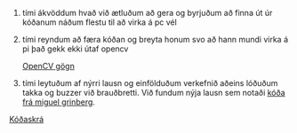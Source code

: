 1. tími
ákvöddum hvað við ætluðum að gera og byrjuðum að finna út úr kóðanum náðum flestu til að virka á pc vél
2. tími
reyndum að færa kóðan og breyta honum svo að hann mundi virka á pi það gekk ekki útaf opencv 

    [OpenCV gögn](/web)

3. tími
leytuðum af nýrri lausn og einfölduðum verkefnið aðeins lóðuðum takka og buzzer við brauðbretti.
Við fundum nýja lausn sem notaði [kóða frá miguel grinberg](https://github.com/miguelgrinberg/flask-video-streaming).

[Kóðaskrá](/final)
